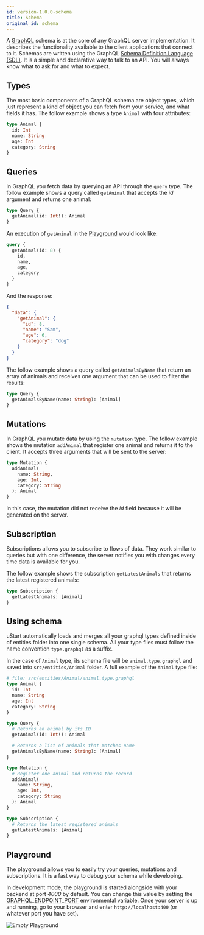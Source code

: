 ```yaml
---
id: version-1.0.0-schema
title: Schema
original_id: schema
---
```


A [GraphQL](https://graphql.org) schema is at the core of any GraphQL server implementation. It describes the functionality available to the client applications that connect to it. Schemas are written using the GraphQL [Schema Definition Language (SDL)](https://www.prisma.io/blog/graphql-sdl-schema-definition-language-6755bcb9ce51). It is a simple and declarative way to talk to an API. You will always know what to ask for and what to expect.

## Types

The most basic components of a GraphQL schema are object types, which just represent a kind of object you can fetch from your service, and what fields it has. The follow example shows a type `Animal` with four attributes:

```graphql
type Animal {
  id: Int
  name: String
  age: Int
  category: String
}
```

## Queries

In GraphQL you fetch data by querying an API through the `query` type. The follow example shows a query called `getAnimal` that accepts the *id* argument and returns one animal:

```graphql
type Query {
  getAnimal(id: Int!): Animal
}
```

An execution of `getAnimal` in the [Playground](#playground) would look like:

```graphql
query {
  getAnimal(id: 8) {
    id,
    name,
    age,
    category
  }
}
```

And the response:
```json
{
  "data": {
    "getAnimal": {
      "id": 8,
      "name": "Sam",
      "age": 6,
      "category": "dog"
    }
  }
}
```

The follow example shows a query called `getAnimalsByName` that return an array of animals and receives one argument that can be used to filter the results:

```graphql
type Query {
  getAnimalsByName(name: String): [Animal]
}
```

## Mutations

In GraphQL you mutate data by using the `mutation` type. The follow example shows the mutation `addAnimal` that register one animal and returns it to the client. It accepts three arguments that will be sent to the server:

```graphql
type Mutation {
  addAnimal(
    name: String,
    age: Int,
    category: String
  ): Animal
}
```

In this case, the mutation did not receive the *id* field because it will be generated on the server.

## Subscription

Subscriptions allows you to subscribe to flows of data. They work similar to queries but with one difference, the server notifies you with changes every time data is available for you.

The follow example shows the subscription `getLatestAnimals` that returns the latest registered animals:

```graphql
type Subscription {
  getLatestAnimals: [Animal]
}
```

## Using schema

uStart automatically loads and merges all your graphql types defined inside of entities folder into one single schema. All your type files must follow the name convention `type.graphql` as a suffix.

In the case of `Animal` type, its schema file will be `animal.type.graphql` and saved into `src/entities/Animal` folder. A full example of the `Animal` type file:

```graphql
# file: src/entities/Animal/animal.type.graphql
type Animal {
  id: Int
  name: String
  age: Int
  category: String
}

type Query {
  # Returns an animal by its ID
  getAnimal(id: Int!): Animal

  # Returns a list of animals that matches name
  getAnimalsByName(name: String): [Animal]
}

type Mutation {
  # Register one animal and returns the record
  addAnimal(
    name: String,
    age: Int,
    category: String
  ): Animal
}

type Subscription {
  # Returns the latest registered animals
  getLatestAnimals: [Animal]
}
```

## Playground

The playground allows you to easily try your queries, mutations and subscriptions. It is a fast way to debug your schema while developing.

In development mode, the playground is started alongside with your backend at port *4000* by default. You can change this value by setting the [GRAPHQL_ENDPOINT_PORT](http://localhost:3000/docs/project-structure#env) environmental variable. Once your server is up and running, go to your browser and enter `http://localhost:400` (or whatever port you have set).

![Empty Playground](assets/playground-0.png)
